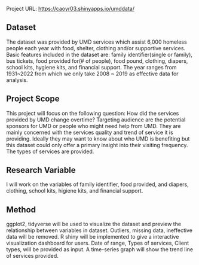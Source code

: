 Project URL:
https://caoyr03.shinyapps.io/umddata/

## Dataset

The dataset was provided by UMD services which assist 6,000 homeless people each year with food, shelter, clothing and/or supportive services. Basic features included in the dataset are: family identifier(single or family), bus tickets, food provided for(# of people), food pound, clothing, diapers, school kits, hygiene kits, and financial support. The year ranges from 1931~2022 from which we only take 2008 ~ 2019 as effective data for analysis.

## Project Scope

This project will focus on the following question: How did the services provided by UMD change overtime? Targeting audience are the potential sponsors for UMD or people who might need help from UMD. They are mainly concerned with the services quality and trend of service it is providing. Ideally they may want to know about who UMD is benefiting but this dataset could only offer a primary insight into their visiting frequency. The types of services are provided.

## Research Variable

I will work on the variables of family identifier, food provided, and diapers, clothing, school kits, higiene kits, and financial support. 

## Method

ggplot2, tidyverse will be used to visualize the dataset and preview the relationship between variables in dataset.
Outliers, missing data, ineffective data will be removed. 
R shiny will be implemented to give a interactive visualization dashboard for users. Date of range, Types of services, Client types, will be provided as input. A time-series graph will show the trend line of services provided.

